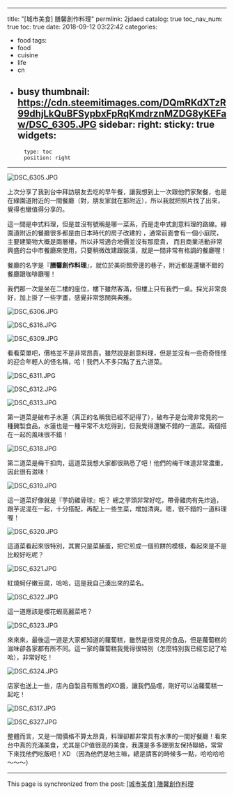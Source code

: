 
---
title: "[城市美食] 膳馨創作料理"
permlink: 2jdaed
catalog: true
toc_nav_num: true
toc: true
date: 2018-09-12 03:22:42
categories:
- food
tags:
- food
- cuisine
- life
- cn
- busy
thumbnail: https://cdn.steemitimages.com/DQmRKdXTzR99dhjLkQuBFSypbxFpRqKmdrznMZDG8yKEFaw/DSC_6305.JPG
sidebar:
    right:
        sticky: true
widgets:
    -
        type: toc
        position: right
---


![DSC_6305.JPG](https://cdn.steemitimages.com/DQmRKdXTzR99dhjLkQuBFSypbxFpRqKmdrznMZDG8yKEFaw/DSC_6305.JPG)

上次分享了我到台中拜訪朋友去吃的早午餐，讓我想到上一次跟他們家聚餐，也是在綠園道附近的一間餐廳（對，朋友家就在那附近），所以我就把照片找了出來，覺得也蠻值得分享的。

這一間是中式料理，但是並沒有號稱是哪一菜系，而是走中式創意料理的路線。綠園道附近的餐廳很多都是由日本時代的房子改建的 ，通常前面會有一個小庭院，主要建築物大概是兩層樓，所以非常適合地價並沒有那麼貴， 而且商業活動非常興盛的台中市餐廳來使用，只要稍微改建跟裝潢，就是一間非常有格調的餐廳喔！

餐廳的名字是『**膳馨創作料理**』，就位於美術館旁邊的巷子，附近都是還蠻不錯的餐廳跟咖啡廳喔！ 

我們那一次是坐在二樓的座位，樓下雖然客滿，但樓上只有我們一桌。採光非常良好，加上掛了一些字畫，感覺非常悠閒與典雅。 

![DSC_6306.JPG](https://cdn.steemitimages.com/DQmQ7rmM5S5TMnaEBD3Aif7QsSMyiFU2F3Y6QKW8UK5Qoa9/DSC_6306.JPG)

![DSC_6316.JPG](https://cdn.steemitimages.com/DQmbeA92wueepvVqD56tMW6jVgX8cRGEq7KkAywSAgvgptP/DSC_6316.JPG)

![DSC_6309.JPG](https://cdn.steemitimages.com/DQmZHhaNfJ8Z2x1WTiBvWyu13izBurtXUnXTHTnTaM4Yrft/DSC_6309.JPG)

看看菜單吧，價格並不是非常昂貴。雖然說是創意料理，但是並沒有一些奇奇怪怪的迎合年輕人的怪名稱，哈！我們人不多只點了五六道菜。

![DSC_6311.JPG](https://cdn.steemitimages.com/DQmaYz1AfJASWWcQ9pswQs8uhStuk2oCCDkN3gTBGUjxht1/DSC_6311.JPG)

![DSC_6312.JPG](https://cdn.steemitimages.com/DQmPoDHXoLqnRQedqfvjLMQrhoLaeNcx4SJz9j7wkxXa4V5/DSC_6312.JPG)

![DSC_6313.JPG](https://cdn.steemitimages.com/DQmNerwLoc9YgoQxhrh3fCMMiqnBFGARUejHo43NVk1zX4w/DSC_6313.JPG)

第一道菜是破布子水蓮（真正的名稱我已經不記得了），破布子是台灣非常見的一種醃製食品，水蓮也是一種平常不太吃得到，但我覺得還蠻不錯的一道菜。兩個搭在一起的風味很不錯！

![DSC_6318.JPG](https://cdn.steemitimages.com/DQmco1vUDD422KvWssy5zhDMxHJsdgYsx9qHvBbthDtPxDL/DSC_6318.JPG)

第二道菜是梅干扣肉，這道菜我想大家都很熟悉了吧！他們的梅干味道非常濃重，因此很有滋味！ 

![DSC_6319.JPG](https://cdn.steemitimages.com/DQmNxya28H3CDwYivJ81K85fpUbAnbwGYYkkZqobxadhSbu/DSC_6319.JPG)

這一道菜好像就是『芋奶雞骨球』吧？ 總之芋頭非常好吃，帶骨雞肉有先炸過，跟芋泥混在一起，十分搭配，再配上一些生菜，增加清爽。嗯，很不錯的一道料理喔！

![DSC_6320.JPG](https://cdn.steemitimages.com/DQmZiAMDku4yUMQyKVtbgtAoiccpXkEAavk6wumpVygxCUG/DSC_6320.JPG)

這道菜看起來很特別，其實只是菜脯蛋，把它煎成一個煎餅的模樣，看起來是不是比較好吃呢？

![DSC_6321.JPG](https://cdn.steemitimages.com/DQmS48ZGiLNAX5xFLtoZhwdYmvnAWUufAw7TWd6PNSXPKmB/DSC_6321.JPG)

紅燒蚵仔嫩豆腐，哈哈，這是我自己湊出來的菜名。

![DSC_6322.JPG](https://cdn.steemitimages.com/DQmQ6i2dxvCg8hKQsWnXtsHpSGdGX9XFddWPTp6PrtcQbgk/DSC_6322.JPG)

這一道應該是櫻花蝦高麗菜吧？

![DSC_6323.JPG](https://cdn.steemitimages.com/DQmc2xmBPbNhTtkBoKVuqEh3XGgCaFet3trXUHgqMSAVMXq/DSC_6323.JPG)

來來來，最後這一道是大家都知道的蘿蔔糕，雖然是很常見的食品，但是蘿蔔糕的滋味卻各家都有所不同。這一家的蘿蔔糕我覺得很特別（怎麼特別我已經忘記了哈哈），非常好吃！ 

![DSC_6324.JPG](https://cdn.steemitimages.com/DQmbXuzekJDJgyTvKnYX1mjAEQ11jtpYQQJTepHaHVUNziM/DSC_6324.JPG)

店家也送上一些，店內自製且有販售的XO醬，讓我們品嚐，剛好可以沾蘿蔔糕一起吃！ 

![DSC_6317.JPG](https://cdn.steemitimages.com/DQmXrUQB92rQByPLxWRt693rT1kqR8gb6VLY9bDrGMafZdC/DSC_6317.JPG)

![DSC_6327.JPG](https://cdn.steemitimages.com/DQmVgGvAhP6Kc7H2bGU8q2wFARfEz2DYgsYLxTyZiNHuE9a/DSC_6327.JPG)

整體而言，又是一間價格不算太昂貴，料理卻都非常具有水準的一間好餐廳！看來台中真的充滿美食，尤其是CP值很高的美食，我還是多多跟朋友保持聯絡，常常下來找他們吃飯吧！XD （因為他們是地主嘛，總是請客的時候多一點，哈哈哈哈～～～）

- - -

This page is synchronized from the post: [[城市美食] 膳馨創作料理](https://steemit.com/@deanliu/2jdaed)
